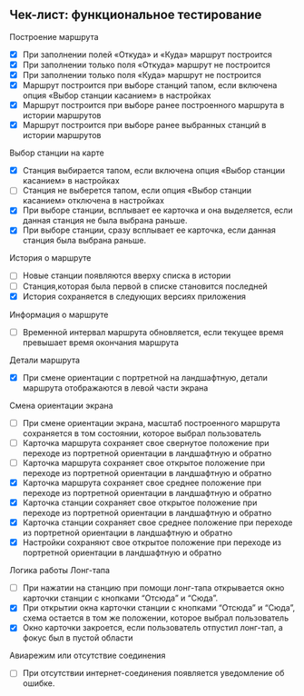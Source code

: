 ## Чек-лист: функциональное тестирование
Построение маршрута
- [x] При заполнении полей «Откуда» и «Куда» маршрут построится
- [x] При заполнении только поля «Откуда» маршрут не построится
- [x] При заполнении только поля «Куда» маршрут не построится
- [x] Маршрут построится при выборе станций тапом, если включена опция «Выбор станции касанием» в настройках
- [x] Маршрут построится при выборе ранее построенного маршрута в истории маршрутов
- [x] Маршрут построится при выборе ранее выбранных станций в истории маршрутов

Выбор станции на карте
- [x] Станция выбирается тапом, если включена опция «Выбор станции касанием» в настройках
- [ ] Станция не выберется тапом, если опция «Выбор станции касанием» отключена в настройках
- [x] При выборе станции, всплывает ее карточка и она выделяется, если данная станция не была выбрана раньше.
- [x] При выборе станции, сразу всплывает ее карточка, если данная станция была выбрана раньше.

История о маршруте
- [ ] Новые станции появляются вверху списка в истории
- [ ] Станция,которая была первой в списке становится последней
- [x] История сохраняется в следующих версиях приложения

Информация о маршруте
- [ ] Временной интервал маршрута обновляется, если текущее время превышает время окончания маршрута

Детали маршрута

- [x] При смене ориентации с портретной на ландшафтную, детали маршрута отображаются в левой части экрана

Смена ориентации экрана

- [ ] При смене ориентации экрана, масштаб построенного маршрута сохраняется в том состоянии, которое выбрал пользователь
- [ ] Карточка маршрута сохраняет свое свернутое  положение при переходе из портретной ориентации в ландшафтную и обратно
- [ ] Карточка маршрута сохраняет свое открытое  положение при переходе из портретной ориентации в ландшафтную и обратно
- [x] Карточка маршрута сохраняет свое среднее положение при переходе из портретной ориентации в ландшафтную и обратно
- [x] Карточка станции сохраняет свое открытое  положение при переходе из портретной ориентации в ландшафтную и обратно
- [x] Карточка станции сохраняет свое среднее положение при переходе из портретной ориентации в ландшафтную и обратно
- [x] Настройки сохраняют свое открытое положение при переходе из портретной ориентации в ландшафтную и обратно

Логика работы Лонг-тапа
- [ ] При нажатии на станцию при помощи лонг-тапа открывается окно карточки станции с кнопками “Отсюда” и “Сюда”.
- [x] При открытии окна карточки станции с кнопками “Отсюда” и “Сюда”, схема остается в том же положении, которое выбрал пользователь
- [x] Окно карточки закроется, если пользователь отпустил лонг-тап, а фокус был в пустой области

Авиарежим или отсутствие соединения
- [ ] При отсутствии интернет-соединения появляется уведомление об ошибке.
